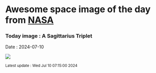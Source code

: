 
# Awesome space image of the day from [NASA](https://api.nasa.gov/)

### Today image : A Sagittarius Triplet
Date : 2024-07-10

![](https://apod.nasa.gov/apod/image/2407/sagittariusTri1024.jpg)

<small>Latest update : Wed Jul 10 07:15:00 2024</small>
        